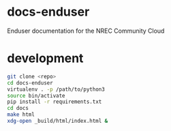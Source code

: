 # docs-enduser
Enduser documentation for the NREC Community Cloud

# development

``` bash
git clone <repo>
cd docs-enduser
virtualenv . -p /path/to/python3
source bin/activate
pip install -r requirements.txt
cd docs
make html
xdg-open _build/html/index.html &
```
